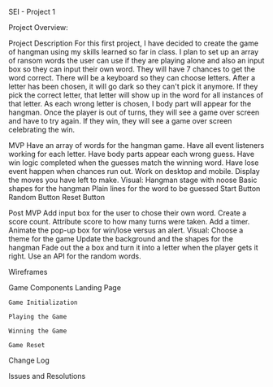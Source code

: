 SEI - Project 1

Project Overview:

Project Description
    For this first project, I have decided to create the game of hangman using my skills learned so far in class.  I plan to set up an array of ransom words the user can use if they are playing alone and also an input box so they can input their own word.  They will have 7 chances to get the word correct.  There will be a keyboard so they can choose letters.  After a letter has been chosen, it will go dark so they can't pick it anymore.  If they pick the correct letter, that letter will show up in the word for all instances of that letter.  As each wrong letter is chosen, I body part will appear for the hangman.  Once the player is out of turns, they will see a game over screen and have to try again.  If they win, they will see a game over screen celebrating the win.

MVP
    Have an array of words for the hangman game.
    Have all event listeners working for each letter.
    Have body parts appear each wrong guess.
    Have win logic completed when the guesses match the winning word.
    Have lose event happen when chances run out.
    Work on desktop and mobile.
    Display the moves you have left to make.
    Visual:
        Hangman stage with noose
        Basic shapes for the hangman
        Plain lines for the word to be guessed
        Start Button
        Random Button
        Reset Button

Post MVP
    Add input box for the user to chose their own word.
    Create a score count.  Attribute score to how many turns were taken.
    Add a timer.
    Animate the pop-up box for win/lose versus an alert.
    Visual:
        Choose a theme for the game
        Update the background and the shapes for the hangman
        Fade out the a box and turn it into a letter when the player gets it right.
        Use an API for the random words.

Wireframes

Game Components
    Landing Page

    Game Initialization

    Playing the Game

    Winning the Game

    Game Reset

Change Log

Issues and Resolutions





